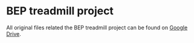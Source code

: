 # BEP treadmill project

All original files related the BEP treadmill project can be found on [Google Drive](https://drive.google.com/drive/folders/1Ybq1MYfMuqriUXR8rnFI0I6cMbTBkTJx?usp=drive_link).
